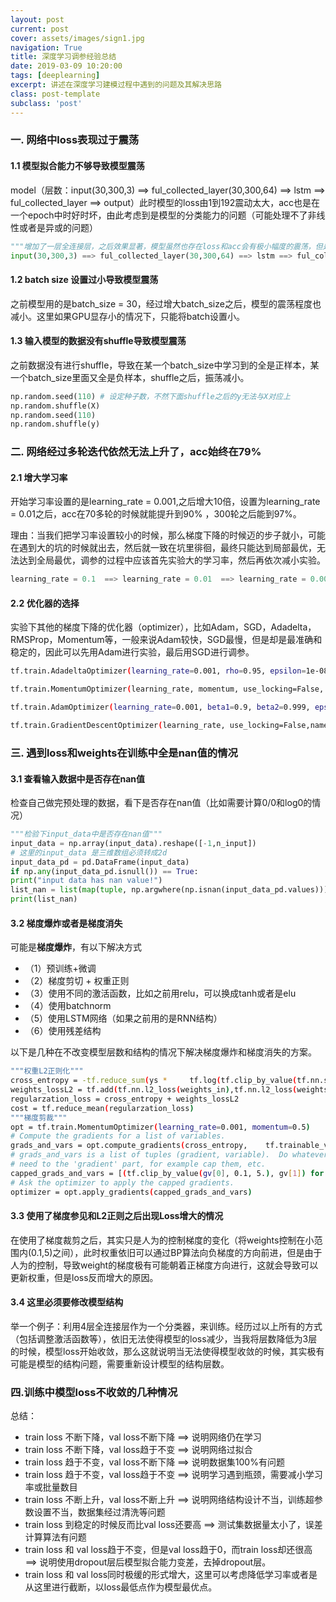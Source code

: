 ```yaml
---
layout: post
current: post
cover: assets/images/sign1.jpg
navigation: True
title: 深度学习调参经验总结
date: 2019-03-09 10:20:00
tags: [deeplearning]
excerpt: 讲述在深度学习建模过程中遇到的问题及其解决思路
class: post-template
subclass: 'post'
---
```





### 一. 网络中loss表现过于震荡
#### 1.1  模型拟合能力不够导致模型震荡
model（层数：input(30,300,3) ==> ful_collected_layer(30,300,64) ==> lstm ==> ful_collected_layer ==> output）此时模型的loss由1到192震动太大，acc也是在一个epoch中时好时坏，由此考虑到是模型的分类能力的问题（可能处理不了非线性或者是异或的问题）

```python
"""增加了一层全连接层，之后效果显著，模型虽然也存在loss和acc会有极小幅度的震荡，但是趋向于收敛"""
input(30,300,3) ==> ful_collected_layer(30,300,64) ==> lstm ==> ful_collected_layer ==> ful_collected_layer ==> output
```

#### 1.2 batch size 设置过小导致模型震荡
之前模型用的是batch_size = 30，经过增大batch_size之后，模型的震荡程度也减小。这里如果GPU显存小的情况下，只能将batch设置小。

#### 1.3 输入模型的数据没有shuffle导致模型震荡
之前数据没有进行shuffle，导致在某一个batch_size中学习到的全是正样本，某一个batch_size里面又全是负样本，shuffle之后，振荡减小。

```python
np.random.seed(110) # 设定种子数，不然下面shuffle之后的y无法与X对应上
np.random.shuffle(X)
np.random.seed(110)
np.random.shuffle(y)
```

### 二. 网络经过多轮迭代依然无法上升了，acc始终在79%
#### 2.1 增大学习率
开始学习率设置的是learning_rate = 0.001,之后增大10倍，设置为learning_rate = 0.01之后，acc在70多轮的时候就能提升到90% ，300轮之后能到97%。

理由：当我们把学习率设置较小的时候，那么梯度下降的时候迈的步子就小，可能在遇到大的坑的时候就出去，然后就一致在坑里徘徊，最终只能达到局部最优，无法达到全局最优，调参的过程中应该首先实验大的学习率，然后再依次减小实验。

```python
learning_rate = 0.1  ==> learning_rate = 0.01  ==> learning_rate = 0.001
```

#### 2.2 优化器的选择
实验下其他的梯度下降的优化器（optimizer），比如Adam，SGD，Adadelta，RMSProp，Momentum等，一般来说Adam较快，SGD最慢，但是却是最准确和稳定的，因此可以先用Adam进行实验，最后用SGD进行调参。

```bash
tf.train.AdadeltaOptimizer(learning_rate=0.001, rho=0.95, epsilon=1e-08, use_locking=False, name=’Adadelta’)

tf.train.MomentumOptimizer(learning_rate, momentum, use_locking=False, name=’Momentum’, use_nesterov=False)

tf.train.AdamOptimizer(learning_rate=0.001, beta1=0.9, beta2=0.999, epsilon=1e-08, use_locking=False, name=’Adam’)

tf.train.GradientDescentOptimizer(learning_rate, use_locking=False,name=’GradientDescent’)
```

### 三. 遇到loss和weights在训练中全是nan值的情况
#### 3.1 查看输入数据中是否存在nan值
检查自己做完预处理的数据，看下是否存在nan值（比如需要计算0/0和log0的情况）

```python
"""检验下input_data中是否存在nan值"""
input_data = np.array(input_data).reshape([-1,n_input])
# 这里的input_data 是三维数组必须转成2d
input_data_pd = pd.DataFrame(input_data)
if np.any(input_data_pd.isnull()) == True:
print("input data has nan value!")
list_nan = list(map(tuple, np.argwhere(np.isnan(input_data_pd.values))))
print(list_nan)
```

#### 3.2 梯度爆炸或者是梯度消失
可能是**梯度爆炸**，有以下解决方式

* （1）预训练+微调
* （2）梯度剪切 + 权重正则
* （3）使用不同的激活函数，比如之前用relu，可以换成tanh或者是elu
* （4）使用batchnorm
* （5）使用LSTM网络（如果之前用的是RNN结构）
* （6）使用残差结构

以下是几种在不改变模型层数和结构的情况下解决梯度爆炸和梯度消失的方案。

```bash
"""权重L2正则化"""
cross_entropy = -tf.reduce_sum(ys * 	tf.log(tf.clip_by_value(tf.nn.softmax(prediction), 1e-10, 1.0)))
weights_lossL2 = tf.add(tf.nn.l2_loss(weights_in),tf.nn.l2_loss(weights_out)) * 0.01
regularzation_loss = cross_entropy + weights_lossL2
cost = tf.reduce_mean(regularzation_loss)
"""梯度剪裁"""
opt = tf.train.MomentumOptimizer(learning_rate=0.001, momentum=0.5)
# Compute the gradients for a list of variables.
grads_and_vars = opt.compute_gradients(cross_entropy, 	 tf.trainable_variables())
# grads_and_vars is a list of tuples (gradient, variable).  Do whatever you
# need to the 'gradient' part, for example cap them, etc.
capped_grads_and_vars = [(tf.clip_by_value(gv[0], 0.1, 5.), gv[1]) for gv in grads_and_vars]
# Ask the optimizer to apply the capped gradients.
optimizer = opt.apply_gradients(capped_grads_and_vars)
```

#### 3.3 使用了**梯度参见和L2正则**之后出现**Loss增大**的情况
  在使用了梯度裁剪之后，其实只是人为的控制梯度的变化（将weights控制在小范围内(0.1,5)之间），此时权重依旧可以通过BP算法向负梯度的方向前进，但是由于人为的控制，导致weight的梯度极有可能朝着正梯度方向进行，这就会导致可以更新权重，但是loss反而增大的原因。

#### 3.4 这里必须要**修改模型结构**

  举一个例子：利用4层全连接层作为一个分类器，来训练。经历过以上所有的方式（包括调整激活函数等），依旧无法使得模型的loss减少，当我将层数降低为3层的时候，模型loss开始收敛，那么这就说明当无法使得模型收敛的时候，其实极有可能是模型的结构问题，需要重新设计模型的结构层数。

### 四.训练中模型loss不收敛的几种情况
总结：
* train loss 不断下降，val loss不断下降 ==> 说明网络仍在学习
* train loss 不断下降，val loss趋于不变 ==> 说明网络过拟合
* train loss 趋于不变，val loss不断下降 ==> 说明数据集100%有问题
* train loss 趋于不变，val loss趋于不变 ==> 说明学习遇到瓶颈，需要减小学习率或批量数目
* train loss 不断上升，val loss不断上升 ==> 说明网络结构设计不当，训练超参数设置不当，数据集经过清洗等问题
* train loss 到稳定的时候反而比val loss还要高 ==> 测试集数据量太小了，误差计算算法有问题
* train loss 和 val loss趋于不变，但是val loss趋于0，而train loss却还很高 ==> 说明使用dropout层后模型拟合能力变差，去掉dropout层。
* train loss 和 val loss同时极缓的形式增大，这里可以考虑降低学习率或者是从这里进行截断，以loss最低点作为模型最优点。
	
	



